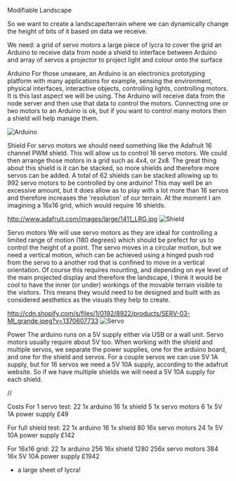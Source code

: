 Modifiable Landscape

So we want to create a landscape/terrain where we can dynamically change the height of bits of it based on data we receive.

We need:
a grid of servo motors
a large piece of lycra to cover the grid
an Arduino to receive data from node
a shield to interface between Arduino and array of servos
a projector to project light and colour onto the surface

Arduino
For those unaware, an Arduino is an electronics prototyping platform with many applications for example, sensing the environment, physical interfaces, interactive objects, controlling lights, controlling motors. It is this last aspect we will be using. The Arduino will receive data from the node server and then use that data to control the motors. Connecting one or two motors to an Arduino is ok, but if you want to control many motors then a shield will help manage them.

![Arduino](http://cdn.shopify.com/s/files/1/0192/8922/products/ARDU-03_grande.jpeg?v=1370608120&raw=true "Arduino")


Shield
For servo motors we should need something like the Adafruit 16 channel PWM shield. This will allow us to control 16 servo motors. We could then arrange those motors in a grid such as 4x4, or 2x8. The great thing about this shield is it can be stacked, so more shields and therefore more servos can be added. A total of 62 shields can be stacked allowing up to 992 servo motors to be controlled by one arduino! This may well be an excessive amount, but it does allow as to play with a lot more than 16 servos and therefore increases the 'resolution' of our terrain. At the moment I am imagining a 16x16 grid, which would require 16 shields.

http://www.adafruit.com/images/large/1411_LRG.jpg
![Shield](http://www.adafruit.com/images/large/1411_LRG.jpg?raw=true "Shield")


Servo motors
We will use servo motors as they are ideal for controlling a limited range of motion (180 degrees) which should be prefect for us to control the height of a point. The servo moves in a circular motion, but we need a vertical motion, which can be achieved using a hinged push rod from the servo to a another rod that is confined to move in a vertical orientation. Of course this requires mounting, and depending on eye level of the main projected display and therefore the landscape, I think it would be cool to have the inner (or under) workings of the movable terrain visible to the visitors. This means they would need to be designed and built with as considered aesthetics as the visuals they help to create.

http://cdn.shopify.com/s/files/1/0192/8922/products/SERV-03-MI_grande.jpeg?v=1370607733
![Servo](http://cdn.shopify.com/s/files/1/0192/8922/products/SERV-03-MI_grande.jpeg?v=1370607733&raw=true "Servo")

Power
The arduino runs on a 5V supply either via USB or a wall unit. Servo motors usually require about 5V too. When working with the shield and multiple servos, we separate the power supplies, one for the arduino board, and one for the shield and servos. For a couple servos we can use 5V 1A supply, but for 16 servos we need a 5V 10A supply, according to the adafruit website. So if we have multiple shields we will need a 5V 10A supply for each shield.

//

Costs
For 1 servo test:
22 1x arduino
16 1x shield
5 1x servo motors
6 1x 5V 1A power supply
£49

For full shield test:
22 1x arduino
16 1x shield
80 16x servo motors
24 1x 5V 10A power supply
£142

For 16x16 grid:
22 1x arduino
256 16x shield
1280 256x servo motors
384 16x 5V 10A power supply
£1942

+ a large sheet of lycra!
